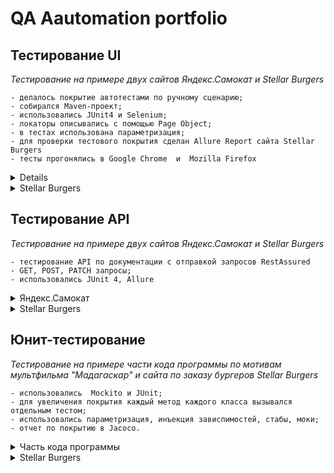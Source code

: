 # <a name="up" /> QA Aautomation portfolio
## Тестирование UI 
*Тестирование на примере двух сайтов Яндекс.Самокат и Stellar Burgers*  <br>

```
- делалось покрытие автотестами по ручному сценарию;
- собирался Maven-проект;
- использовались JUnit4 и Selenium;
- локаторы описывались с помощью Page Object;
- в тестах использована параметризация;
- для проверки тестового покрытия сделан Allure Report сайта Stellar Burgers
- тесты прогонялись в Google Chrome  и  Mozilla Firefox
```
  
 <details> 
 <summary>Яндекс.Самокат</summary>

 ### Код

<details>
<summary> Page Object, методы и скроллы Главной страницы </summary>

 <img src="https://i.ibb.co/7bZHWy8/qa-scooter-praktikum-services-ru.png" alt="qa-scooter-praktikum-services-ru" border="0"> <br>
MainPage.java  <br>
 <img src="https://i.ibb.co/vQD3nVm/github-com-Sabina-Badeeva-UI-Selenium-tests-of-Yandex-Samokat-blob-develop-src-main-java-org-example.png" alt="github-com-Sabina-Badeeva-UI-Selenium-tests-of-Yandex-Samokat-blob-develop-src-main-java-org-example" border="0"> <br>
[Наверх](#up)

</details>

<details>
<summary> Page Object, методы страницы Авторизации </summary>
<img src="https://i.ibb.co/mJ6K6bj/2023-12-03-040558.jpg" alt="2023-12-03-040558" border="0"> <br>
OrderPage.java
<img src="https://i.ibb.co/w0CDVHY/github-com-Sabina-Badeeva-UI-Selenium-tests-of-Yandex-Samokat-blob-develop-src-main-java-org-example.png" alt="github-com-Sabina-Badeeva-UI-Selenium-tests-of-Yandex-Samokat-blob-develop-src-main-java-org-example" border="0"> <br>
 
[Наверх](#up)

</details>

<details>
<summary>Page Object, методы для логотипа </summary>
<img src="https://i.ibb.co/BypvGvR/github-com-Sabina-Badeeva-UI-Selenium-tests-of-Yandex-Samokat-blob-develop-src-main-java-Logo-Samoca.png" alt="github-com-Sabina-Badeeva-UI-Selenium-tests-of-Yandex-Samokat-blob-develop-src-main-java-Logo-Samoca" border="0">
 
[Наверх](#up)

</details>

### Тесты
<details>
<summary>Тест полного пользовательского сценария с авторизацией и заказом самоката</summary>
 <img src="https://i.ibb.co/yfTXWWP/github-com-Sabina-Badeeva-UI-Selenium-tests-of-Yandex-Samokat-blob-develop-src-test-java-org-example.png" alt="github-com-Sabina-Badeeva-UI-Selenium-tests-of-Yandex-Samokat-blob-develop-src-test-java-org-example" border="0">
 
 [Наверх](#up)
 
</details>

<details>
<summary>Параметризованный тест с набором разных данных при заказе самоката</summary>
OrderParamTest.java
<img src="https://i.ibb.co/yfTXWWP/github-com-Sabina-Badeeva-UI-Selenium-tests-of-Yandex-Samokat-blob-develop-src-test-java-org-example.png" alt="github-com-Sabina-Badeeva-UI-Selenium-tests-of-Yandex-Samokat-blob-develop-src-test-java-org-example" border="0"><img src="https://i.ibb.co/qJ8qbyZ/github-com-Sabina-Badeeva-UI-Selenium-tests-of-Yandex-Samokat-Order-Param-Test-java.png" alt="github-com-Sabina-Badeeva-UI-Selenium-tests-of-Yandex-Samokat-Order-Param-Test-java" border="0">

  [Наверх](#up)
  
</details>

<details>
<summary>Тест проверяет содержат ли элементы нужный текст</summary> 
QuestionsMainPageTest.java
<img src="https://i.ibb.co/NW119fJ/github-com-Sabina-Badeeva-UI-of-Yandex-Questions-Main-Page-Test-java-6.png" alt="github-com-Sabina-Badeeva-UI-of-Yandex-Questions-Main-Page-Test-java-6" border="0">
  
  [Наверх](#up)

</details>

<details>
<summary>Параметризованный тест авторизации</summary>
InputNameSurnameAddressParamTest.java
<img src="https://i.ibb.co/642VxLZ/github-com-Sabina-Badeeva-UI-Selenium-tests-of-Yandex-Samokat-blob-develop-src-test-java-Input-Name.png" alt="github-com-Sabina-Badeeva-UI-Selenium-tests-of-Yandex-Samokat-blob-develop-src-test-java-Input-Name-" border="0">
  
 [Наверх](#up)

</details>

<details>
<summary>Тест проверяет, что логотип ведет на главную страницу</summary>
LogoSamocatTest.java
<img src="https://i.ibb.co/WxdgFKR/github-com-Sabina-Badeeva-UI-Selenium-tests-of-Yandex-Samokat-blob-develop-src-test-java-Logo-Samoca.png" alt="github-com-Sabina-Badeeva-UI-Selenium-tests-of-Yandex-Samokat-blob-develop-src-test-java-Logo-Samoca" border="0">

 [Наверх](#up)

</details>

### Видео тестов

<details>
<summary>Видео теста полного пользовательского сценария с авторизацией и заказом самоката</summary>

https://github.com/SabinaBadeeva/qa_automation_portfolio/assets/117313358/e916fa38-2c7a-42a7-a90c-c7f51d214c45

</details>
</details>
<details>
  
<summary>Stellar Burgers</summary>

### Код
<details>
<summary>Page Object и методы Авторизации</summary>
<img src="https://i.ibb.co/HNbpBLn/2023-12-06-200253.jpg" alt="2023-12-06-200253" border="0"><br>
AuthorisationPage.java
<img src="https://i.ibb.co/Cs4mmW1/github-com-Sabina-Badeeva-UI-Tests-Page-Object-Of-Stellar-Burgers-blob-develop-3-src-main-java-org-e.png" alt="github-com-Sabina-Badeeva-UI-Tests-Page-Object-Of-Stellar-Burgers-blob-develop-3-src-main-java-org-e" border="0">
  
 [Наверх](#up)
  
</details>

<details>
<summary>Page Object и методы Главной страницы</summary>
<img src="https://i.ibb.co/SrJTfyd/stellarburgers-nomoreparties-site.png" alt="stellarburgers-nomoreparties-site" border="0">  <br>
MainPage.java
<img src="https://i.ibb.co/4MBRzQv/2023-12-06-201006.jpg" alt="2023-12-06-201006" border="0">

[Наверх](#up)
</details>

<details>
<summary>Page Object и методы Личного кабинета</summary>
<img src="https://i.ibb.co/0yb16T9/2023-12-06-203235.jpg" alt="2023-12-06-203235" border="0"><br>
PrivateAccount.java
<img src="https://i.ibb.co/3fnhBHC/github-com-Sabina-Badeeva-UI-Tests-Page-Object-Of-Stellar-Burgers-blob-develop-3-src-main-java-org-e.png" alt="github-com-Sabina-Badeeva-UI-Tests-Page-Object-Of-Stellar-Burgers-blob-develop-3-src-main-java-org-e" border="0">

[Наверх](#up)
</details>

<details>
<summary>Page Object, методы и скроллы Конструктора</summary>
<img src="https://i.ibb.co/k0xj7CK/2023-12-06-202424.jpg" alt="2023-12-06-202424" border="0"><br>
TransferButton.java
<img src="https://i.ibb.co/4g5m41W/github-com-Sabina-Badeeva-UI-Tests-Page-Object-Of-Stellar-Burgers-blob-develop-3-src-main-java-org-e.png" alt="github-com-Sabina-Badeeva-UI-Tests-Page-Object-Of-Stellar-Burgers-blob-develop-3-src-main-java-org-e" border="0">

[Наверх](#up)
</details>

<details>
<summary>Page Object, методы страницы Регистрации</summary>
<img src="https://i.ibb.co/DGct03s/2023-12-06-201554.jpg" alt="2023-12-06-201554" border="0"><br>
RegistrationPage.java  
<img src="https://i.ibb.co/12gz4dP/github-com-Sabina-Badeeva-UI-Tests-Page-Object-Of-Stellar-Burgers-blob-develop-3-src-main-java-org-e.png" alt="github-com-Sabina-Badeeva-UI-Tests-Page-Object-Of-Stellar-Burgers-blob-develop-3-src-main-java-org-e" border="0">

  [Наверх](#up)
</details>

### Тесты

<details>
<summary>Resources.java</summary>
<img src="https://i.ibb.co/vYsH726/github-com-Sabina-Badeeva-UI-Tests-Page-Object-Of-Stellar-Burgers-blob-develop-3-src-test-java-Resou.png" alt="github-com-Sabina-Badeeva-UI-Tests-Page-Object-Of-Stellar-Burgers-blob-develop-3-src-test-java-Resou" border="0"><br>

[Наверх](#up)
</details>
<details>
<summary>Тесты регистрации</summary> 
RegistrationTest.java  
<img src="https://i.ibb.co/xqPfTPt/github-com-Sabina-Badeeva-UI-Tests-Page-Object-Of-Stellar-Burgers-blob-develop-3-src-test-java-Regis.png" alt="github-com-Sabina-Badeeva-UI-Tests-Page-Object-Of-Stellar-Burgers-blob-develop-3-src-test-java-Regis" border="0">

[Наверх](#up)
</details>

<details>
<summary>Тесты по различным сценариям</summary>
TransferTest.java
<img src="https://i.ibb.co/x6PCWYL/github-com-Sabina-Badeeva-UI-Tests-Page-Object-Of-Stellar-Burgers-blob-develop-3-src-test-java-Trans.png" alt="github-com-Sabina-Badeeva-UI-Tests-Page-Object-Of-Stellar-Burgers-blob-develop-3-src-test-java-Trans" border="0">

[Наверх](#up)
</details>

### Отчет по покрытию
<details>
<summary>Allure results</summary>
<img src="https://i.ibb.co/fCnsGmG/2023-12-10-002444.jpg" alt="2023-12-10-002444" border="0">
<img src="https://i.ibb.co/QMVg5tr/2023-12-10-002515.jpg" alt="2023-12-10-002515" border="0">
  
  [Наверх](#up)
</details>
</details>
  
## Тестирование API 
*Тестирование на примере двух сайтов Яндекс.Самокат и Stellar Burgers*  <br>

```
- тестирование API по документации с отправкой запросов RestAssured
- GET, POST, PATCH запросы;
- использовались JUnit 4, Allure

```
<details>
<summary>Яндекс.Самокат</summary>
  Тестирование API на создание курьера, проверки логина, создание заказа по документации qa-scooter.praktikum-services.ru/docs/.
  <details>
  <summary>Тестируемые ручки</summary>
    
 ### Создание курьера
 ```
-курьера можно создать;
-нельзя создать двух одинаковых курьеров;
-чтобы создать курьера, нужно передать в ручку все обязательные поля;
-запрос возвращает правильный код ответа;
-успешный запрос возвращает ok: true;
-если одного из полей нет, запрос возвращает ошибку;
-если создать пользователя с логином, который уже есть, возвращается ошибка.
```
### Логин курьера
```
-курьер может авторизоваться;
-для авторизации нужно передать все обязательные поля;
-система вернёт ошибку, если неправильно указать логин или пароль;
-если какого-то поля нет, запрос возвращает ошибку;
-если авторизоваться под несуществующим пользователем, запрос возвращает ошибку;
-успешный запрос возвращает id.
```
### Создание заказа
```
Проверить, что когда создаёшь заказ:
можно указать один из цветов — BLACK или GREY;
можно указать оба цвета;
можно совсем не указывать цвет;
тело ответа содержит track.
Чтобы протестировать создание заказа, нужно использовать параметризацию.
```
### Список заказов
```
Проверить, что в тело ответа возвращается список заказов.
```
</details>

### Код
  <details>
  <summary>Курьер (courier)</summary>
  <details>
    <summary>Constants.java</summary>
<img src="https://i.ibb.co/6XZrQB4/2023-12-06-215947.jpg" alt="2023-12-06-215947" border="0"><.br>
  
[Наверх](#up)
</details>

<details>
    <summary>Courier.java</summary>
<img src="https://i.ibb.co/LnL3q5w/github-com-Sabina-Badeeva-API-Tests-Yandex-Samokat-blob-develop-src-main-java-org-example-courier-Co.png" alt="github-com-Sabina-Badeeva-API-Tests-Yandex-Samokat-blob-develop-src-main-java-org-example-courier-Co" border="0">
  
[Наверх](#up)
</details>
<details>
    <summary>Courier.Client.java</summary>
<img src="https://i.ibb.co/9VPyC3G/github-com-Sabina-Badeeva-API-Tests-Yandex-Samokat-blob-develop-src-main-java-org-example-courier-Co.png" alt="github-com-Sabina-Badeeva-API-Tests-Yandex-Samokat-blob-develop-src-main-java-org-example-courier-Co" border="0">
  
[Наверх](#up)
</details>

<details>
    <summary>CourierCredentials.java</summary>
<img src="https://i.ibb.co/sV7Ttpb/2023-12-06-222235.jpg" alt="2023-12-06-222235" border="0">
  
  [Наверх](#up)
</details>
<details>
    <summary>CourierGenerator.java</summary>
<img src="https://i.ibb.co/9gs7gGC/github-com-Sabina-Badeeva-API-Tests-Yandex-Samokat-blob-develop-src-main-java-org-example-courier-Co.png" alt="github-com-Sabina-Badeeva-API-Tests-Yandex-Samokat-blob-develop-src-main-java-org-example-courier-Co" border="0">
  
  [Наверх](#up)
</details>
</details>

<details>
    <summary>Заказ (order)</summary>
  <details>
    <summary>Order.java</summary>
<img src="https://i.ibb.co/vLMXqD7/github-com-Sabina-Badeeva-API-Tests-Yandex-Samokat-blob-develop-src-main-java-org-example-order-Orde.png" alt="github-com-Sabina-Badeeva-API-Tests-Yandex-Samokat-blob-develop-src-main-java-org-example-order-Orde" border="0">

[Наверх](#up)
</details>
<details>
    <summary>OrderClient.java</summary>
<img src="https://i.ibb.co/zh87QgY/github-com-Sabina-Badeeva-API-Tests-Yandex-Samokat-blob-develop-src-main-java-org-example-order-Orde.png" alt="github-com-Sabina-Badeeva-API-Tests-Yandex-Samokat-blob-develop-src-main-java-org-example-order-Orde" border="0">

[Наверх](#up)
</details>
<details>
    <summary>OrderGenerator.java</summary>
<img src="https://i.ibb.co/rpdnNcw/2023-12-06-224016.jpg" alt="2023-12-06-224016" border="0">

[Наверх](#up)
</details>
<details>
    <summary>BaseApi.java</summary>
<img src="https://i.ibb.co/XsR87s4/2023-12-06-224111.jpg" alt="2023-12-06-224111" border="0">

[Наверх](#up)
</details>
  </details>
  
### Тесты
  
<details>
   <summary>Тесты по созданию курьера (CreateCourierTest.java)</summary>
  <img src="https://i.ibb.co/cvxMycb/github-com-Sabina-Badeeva-API-Tests-Yandex-Samokat-blob-develop-src-test-java-Create-Courier-Test-ja.png" alt="github-com-Sabina-Badeeva-API-Tests-Yandex-Samokat-blob-develop-src-test-java-Create-Courier-Test-ja" border="0">
  
[Наверх](#up)
</details>
<details>
   <summary>Тесты по созданию заказа (CreateOrderTest.java)</summary>
<img src="https://i.ibb.co/wB874Dz/github-com-Sabina-Badeeva-API-Tests-Yandex-Samokat-blob-develop-src-test-java-Create-Order-Test-java.png" alt="github-com-Sabina-Badeeva-API-Tests-Yandex-Samokat-blob-develop-src-test-java-Create-Order-Test-java" border="0">
  
[Наверх](#up)
</details>
<details>
   <summary>Тесты на авторизацию курьера (LoginCourierTest.java)</summary>
<img src="https://i.ibb.co/BgBWVj7/github-com-Sabina-Badeeva-API-Tests-Yandex-Samokat-blob-develop-src-test-java-Login-Courier-Test-jav.png" alt="github-com-Sabina-Badeeva-API-Tests-Yandex-Samokat-blob-develop-src-test-java-Login-Courier-Test-jav" border="0">

  [Наверх](#up)
</details>
<details>
   <summary>Тест на проверку списка заказов</summary>
<img src="https://i.ibb.co/YcfH55P/github-com-Sabina-Badeeva-API-Tests-Yandex-Samokat-blob-develop-src-test-java-List-Order-Test-java.png" alt="github-com-Sabina-Badeeva-API-Tests-Yandex-Samokat-blob-develop-src-test-java-List-Order-Test-java" border="0">

  [Наверх](#up)
</details>

### Отчет по покрытию
<details>
   <summary>Allure results</summary>
<img src="https://i.ibb.co/hBwGS9h/2023-12-09-224544.jpg" alt="2023-12-09-224544" border="0">
<img src="https://i.ibb.co/w4wcXGc/2023-12-09-224634.jpg" alt="2023-12-09-224634" border="0">

   [Наверх](#up)
</details>

### Видео тестов 
<details>
   <summary>Видео примера прохождения тестов по созданию курьера</summary>
  
https://github.com/SabinaBadeeva/qa_automation_portfolio/assets/117313358/995d0908-40c4-4d41-83d5-d358a2ed423a

  </details>
</details>

<details>
   <summary>Stellar Burgers</summary>
  
  ```
Тестирование API на создание пользователя, проверки логина, создание заказа.
```

<details>
   <summary>Тестируемые ручки</summary>

#### Создание пользователя:
```
создать уникального пользователя;
создать пользователя, который уже зарегистрирован;
создать пользователя и не заполнить одно из обязательных полей.
```
#### Логин пользователя:
```
логин под существующим пользователем,
логин с неверным логином и паролем.
```
#### Изменение данных пользователя:
```
с авторизацией,
без авторизации,
Для обеих ситуаций нужно проверить, что любое поле можно изменить.
Для неавторизованного пользователя — ещё и то, что система вернёт ошибку.
```
#### Создание заказа:
```
с авторизацией,
без авторизации,
с ингредиентами,
без ингредиентов,
с неверным хешем ингредиентов.
```
#### Получение заказов конкретного пользователя:
```
авторизованный пользователь,
неавторизованный пользователь.
```
 </details>
 
   ### Код
<details>
   <summary> Заказ (order)</summary>

  <details>
   <summary>Ingredients.java</summary>
  <img src="https://i.ibb.co/LJ065H5/2023-12-10-005433.jpg" alt="2023-12-10-005433" border="0">
  
[Наверх](#up)
</details>
 <details>
   <summary>IngredientsClient.java</summary>
  <img src="https://i.ibb.co/Nrdhm94/2023-12-10-005922.jpg" alt="2023-12-10-005922" border="0">

  [Наверх](#up)
</details>
<details>
   <summary>Order.java</summary>
<img src="https://i.ibb.co/b3vdXkK/2023-12-10-010016.jpg" alt="2023-12-10-010016" border="0">

[Наверх](#up)
</details>
   <details>
   <summary>OrderClient.java</summary>
     <img src="https://i.ibb.co/wzVBCPD/github-com-Sabina-Badeeva-API-Tests-Stellar-Burgers-blob-develop-2-src-main-java-org-example-order-O.png" alt="github-com-Sabina-Badeeva-API-Tests-Stellar-Burgers-blob-develop-2-src-main-java-org-example-order-O" border="0">

   [Наверх](#up)
</details>
</details>

<details>
   <summary> Пользователь (user)</summary>
<details>
   <summary>BaseApi.java</summary>
   <img src="https://i.ibb.co/cyC6t2d/2023-12-10-010652.jpg" alt="2023-12-10-010652" border="0">
</details>

<details>
   <summary>Constants.java</summary>
     <img src="https://i.ibb.co/W5MzzWt/2023-12-10-010849.jpg" alt="2023-12-10-010849" border="0">
</details>
<details>
   <summary>User.java</summary>
<img src="https://i.ibb.co/Pjn9fq1/github-com-Sabina-Badeeva-API-Tests-Stellar-Burgers-blob-develop-2-src-main-java-org-example-user-Us.png" alt="github-com-Sabina-Badeeva-API-Tests-Stellar-Burgers-blob-develop-2-src-main-java-org-example-user-Us" border="0">

[Наверх](#up)
</details>
<details>
   <summary>UserClient.java</summary>
   <img src="https://i.ibb.co/Btxr9sS/github-com-Sabina-Badeeva-API-Tests-Stellar-Burgers-blob-develop-2-src-main-java-org-example-user-Us.png" alt="github-com-Sabina-Badeeva-API-Tests-Stellar-Burgers-blob-develop-2-src-main-java-org-example-user-Us" border="0">

[Наверх](#up)
</details>
<details>
   <summary>UserCredentials.java</summary>
   <img src="https://i.ibb.co/M1B98xX/github-com-Sabina-Badeeva-API-Tests-Stellar-Burgers-blob-develop-2-src-main-java-org-example-user-Us.png" alt="github-com-Sabina-Badeeva-API-Tests-Stellar-Burgers-blob-develop-2-src-main-java-org-example-user-Us" border="0">

   [Наверх](#up)
</details>
</details>

  ### Тесты
  <details>
   <summary>orderTest</summary>
<details>
   <summary>Тесты на создание заказа (CreateOrderTest.java)</summary>
  <img src="https://i.ibb.co/nPCKCvz/github-com-Sabina-Badeeva-API-Tests-Stellar-Burgers-blob-develop-2-src-test-java-order-Test-Create-O.png" alt="github-com-Sabina-Badeeva-API-Tests-Stellar-Burgers-blob-develop-2-src-test-java-order-Test-Create-O" border="0">

  [Наверх](#up)
</details>
<details>
   <summary>Тесты получения заказа пользователя и списка заказов(GetOrderTest.java)</summary>
   <img src="https://i.ibb.co/dgfm9gp/github-com-Sabina-Badeeva-API-Tests-Stellar-Burgers-blob-develop-2-src-test-java-order-Test-Get-Orde.png" alt="github-com-Sabina-Badeeva-API-Tests-Stellar-Burgers-blob-develop-2-src-test-java-order-Test-Get-Orde" border="0">

  [Наверх](#up)
</details>
  </details>
  
   <details>
   <summary>userTest</summary>
<details>
   <summary>Тесты на изменение данных пользователя(UserChangeDataTest.java)</summary>
   <img src="https://i.ibb.co/jg574Gz/github-com-Sabina-Badeeva-API-Tests-Stellar-Burgers-blob-develop-2-src-test-java-user-Test-User-Chan.png" alt="github-com-Sabina-Badeeva-API-Tests-Stellar-Burgers-blob-develop-2-src-test-java-user-Test-User-Chan" border="0">

   [Наверх](#up)
</details>
<details>
   <summary>Тест на создание пользователя с пустыми полями (UserEmptyDataTest.java)</summary>
   <img src="https://i.ibb.co/yFw8zJw/github-com-Sabina-Badeeva-API-Tests-Stellar-Burgers-blob-develop-2-src-test-java-user-Test-User-Empt.png" alt="github-com-Sabina-Badeeva-API-Tests-Stellar-Burgers-blob-develop-2-src-test-java-user-Test-User-Empt" border="0">

   [Наверх](#up)
</details>
<details>
   <summary>Тест на различную авторизацию пользователя(UserLoginTest.java)</summary>
<img src="https://i.ibb.co/G3ZtJQq/github-com-Sabina-Badeeva-API-Tests-Stellar-Burgers-blob-develop-2-src-test-java-user-Test-User-Logi.png" alt="github-com-Sabina-Badeeva-API-Tests-Stellar-Burgers-blob-develop-2-src-test-java-user-Test-User-Logi" border="0">

[Наверх](#up)
</details>
<details>
   <summary>Тесты на создание пользователя(UserTest.java)</summary>
<img src="https://i.ibb.co/Jd74kvs/github-com-Sabina-Badeeva-API-Tests-Stellar-Burgers-blob-develop-2-src-test-java-user-Test-User-Test.png" alt="github-com-Sabina-Badeeva-API-Tests-Stellar-Burgers-blob-develop-2-src-test-java-user-Test-User-Test" border="0">

[Наверх](#up)
</details>
  </details>

  
### Отчет по покрытию
  <details>
   <summary>Allure results</summary>
<img src="https://i.ibb.co/d7dN0XG/2023-12-10-014407.jpg" alt="2023-12-10-014407" border="0">
<img src="https://i.ibb.co/jyN4TN1/2023-12-10-014435.jpg" alt="2023-12-10-014435" border="0">

[Наверх](#up)
</details>

### Видео тестов
<details>
   <summary>Видео тестов по созданию заказа</summary>
https://github.com/SabinaBadeeva/qa_automation_portfolio/assets/117313358/2a139ab6-4143-4c0e-80af-5fa322f12fe0
</details>
</details>

## Юнит-тестирование 
*Тестирование на примере части кода программы по мотивам мультфильма "Мадагаскар" и сайта по заказу бургеров Stellar Burgers*
```
- использовались  Mockito и JUnit;
- для увеличения покрытия каждый метод каждого класса вызывался отдельным тестом;
- использовались параметризация, инъекция зависпимостей, стабы, моки;
- отчет по покрытию в Jacoco.

```

<details>
   <summary> Часть кода программы </summary>
  
### Код
  <details>
    <summary>Animal.java</summary>
  <img src="https://i.ibb.co/wwj7C1Y/2023-12-11-220203.jpg" alt="2023-12-11-220203" border="0">
</details>

<details>
   <summary>Cat.java</summary>
  <img src="https://i.ibb.co/TTsB1YQ/2023-12-11-220339.jpg" alt="2023-12-11-220339" border="0">
</details>

<details>
   <summary>Feline.java</summary>
  <img src="https://i.ibb.co/z8PQfZg/2023-12-11-220431.jpg" alt="2023-12-11-220431" border="0">
</details>

  <details>
   <summary>Lion.java</summary>
     <img src="https://i.ibb.co/QFfF9cq/github-com-Sabina-Badeeva-Maven-Project-JUnit-Mokito-Jacoco-blob-develop-src-main-java-com-example-L.png" alt="github-com-Sabina-Badeeva-Maven-Project-JUnit-Mokito-Jacoco-blob-develop-src-main-java-com-example-L" border="0">

  [Наверх](#up)
  </details>
  
<details>
   <summary>Predator.java</summary>
<img src="https://i.ibb.co/j5WQ4Wt/2023-12-11-220701.jpg" alt="2023-12-11-220701" border="0">
</details>

### Тесты
<details>
   <summary>CatTest.java</summary>
  <img src="https://i.ibb.co/nnTp1PY/github-com-Sabina-Badeeva-Maven-Project-JUnit-Mokito-Jacoco-blob-develop-src-test-java-Cat-Test-java.png" alt="github-com-Sabina-Badeeva-Maven-Project-JUnit-Mokito-Jacoco-blob-develop-src-test-java-Cat-Test-java" border="0">

  [Наверх](#up)
</details>

<details>
   <summary>FelineTest.java</summary>
    <img src="https://i.ibb.co/NWDh68z/github-com-Sabina-Badeeva-Maven-Project-JUnit-Mokito-Jacoco-blob-develop-src-test-java-Feline-Test-j.png" alt="github-com-Sabina-Badeeva-Maven-Project-JUnit-Mokito-Jacoco-blob-develop-src-test-java-Feline-Test-j" border="0">
     
[Наверх](#up)
</details>

<details>
   <summary>LionTest.java</summary>
   <img src="https://i.ibb.co/t80TjpV/github-com-Sabina-Badeeva-Maven-Project-JUnit-Mokito-Jacoco-blob-develop-src-test-java-Lion-Test-jav.png" alt="github-com-Sabina-Badeeva-Maven-Project-JUnit-Mokito-Jacoco-blob-develop-src-test-java-Lion-Test-jav" border="0">

   [Наверх](#up)
  </details>
  
<details>
   <summary>ParameterizedTest.java</summary>
<img src="https://i.ibb.co/5sD0r8p/github-com-Sabina-Badeeva-Maven-Project-JUnit-Mokito-Jacoco-blob-develop-src-test-java-Parameterized.png" alt="github-com-Sabina-Badeeva-Maven-Project-JUnit-Mokito-Jacoco-blob-develop-src-test-java-Parameterized" border="0">

[Наверх](#up)
  </details>

  ### Отчет 
  <details>
   <summary>Отчет в Jacoco</summary>
  <img src="https://i.ibb.co/qxQQHLz/2023-12-11-223122.jpg" alt="2023-12-11-223122" border="0">
<img src="https://i.ibb.co/L9RqWTY/2023-12-11-223350.jpg" alt="2023-12-11-223350" border="0">
<img src="https://i.ibb.co/Hg6tHhW/2023-12-11-223330.jpg" alt="2023-12-11-223330" border="0">
<img src="https://i.ibb.co/L5MFL5t/2023-12-11-223313.jpg" alt="2023-12-11-223313" border="0">
<img src="https://i.ibb.co/GT0cLYQ/2023-12-11-223247.jpg" alt="2023-12-11-223247" border="0">


[Наверх](#up)
  </details>

  </details>
  
<details>
   <summary>Stellar Burgers</summary>
</details>





